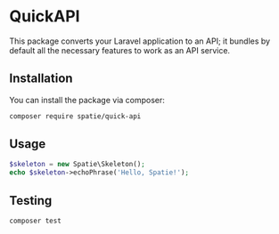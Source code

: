 # QuickAPI

This package converts your Laravel application to an API; it bundles by default all the necessary features to work as an API service.

## Installation

You can install the package via composer:

```bash
composer require spatie/quick-api
```

## Usage

``` php
$skeleton = new Spatie\Skeleton();
echo $skeleton->echoPhrase('Hello, Spatie!');
```

## Testing

``` bash
composer test
```
